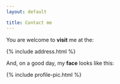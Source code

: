 ```yaml
---
layout: default

title: Contact me
---
```


You are welcome to <b>visit</b> me at the:

{% include address.html %}

<p>And, on a good day, my <b>face</b> looks like this:</p>

{% include profile-pic.html %}